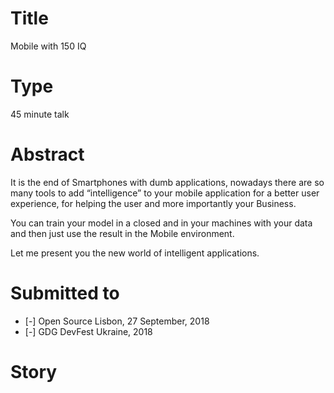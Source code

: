 # Title

Mobile with 150 IQ

# Type

45 minute talk

# Abstract
It is the end of Smartphones with dumb applications, nowadays there are so many tools to add “intelligence” to your mobile application for a better user experience, for helping the user and more importantly your Business. 

You can train your model in a closed and in your machines with your data and then just use the result in the Mobile environment.

Let me present you the new world of intelligent applications.

# Submitted to

- [-] Open Source Lisbon, 27 September, 2018
- [-] GDG DevFest Ukraine, 2018

# Story
